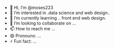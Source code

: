 - 👋 Hi, I’m @moses223
- 👀 I’m interested in .data science and web design..
- 🌱 I’m currently learning .. front end web design.
- 💞️ I’m looking to collaborate on ...
- 📫 How to reach me ...
- 😄 Pronouns: ...
- ⚡ Fun fact: ...

<!---
moses223/moses223 is a ✨ special ✨ repository because its `README.md` (this file) appears on your GitHub profile.
You can click the Preview link to take a look at your changes.
--->
